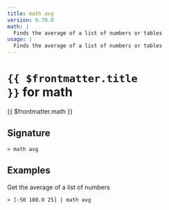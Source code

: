 ```yaml
---
title: math avg
version: 0.70.0
math: |
  Finds the average of a list of numbers or tables
usage: |
  Finds the average of a list of numbers or tables
---
```


# <code>{{ $frontmatter.title }}</code> for math

<div class='command-title'>{{ $frontmatter.math }}</div>

## Signature

```> math avg ```

## Examples

Get the average of a list of numbers
```shell
> [-50 100.0 25] | math avg
```
